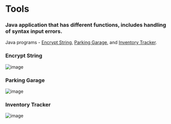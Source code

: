 # Tools
### Java application that has different functions, includes handling of syntax input errors.

Java programs - [Encrypt String](https://github.com/jeremiahtorralba/Tools/tree/main#encrypt-string), [Parking Garage](https://github.com/jeremiahtorralba/Tools/tree/main#parking-garage), and [Inventory Tracker](https://github.com/jeremiahtorralba/Tools/tree/main#inventory-tracker). 

### Encrypt String
![image](https://user-images.githubusercontent.com/28037427/217666710-3cc8fdab-b717-4262-bbe0-b1601566e5c5.png)

### Parking Garage
![image](https://user-images.githubusercontent.com/28037427/217666791-8ab06d0f-bd9e-4b21-85ea-b894ef133175.png)

### Inventory Tracker
![image](https://user-images.githubusercontent.com/28037427/217666828-9c86450b-43e2-4c45-af88-79066ee6327a.png)

